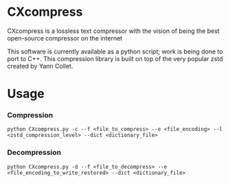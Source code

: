 # CXcompress
CXcompress is a lossless text compressor with the vision of being the best open-source compressor on the internet

This software is currently available as a python script; work is being done to port to C++. This compression library is built on top of the very popular zstd created by Yann Collet.

# Usage
### Compression
```
python CXcompress.py -c --f <file_to_compress> --e <file_encoding> --l <zstd_compression_level> --dict <dictionary_file>
```

### Decompression
```
python CXcompress.py -d --f <file_to_decompress> --e <file_encoding_to_write_restored> --dict <dictionary_file>
```
